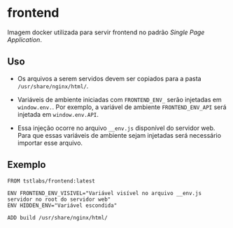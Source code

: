 # frontend

Imagem docker utilizada para servir frontend no padrão _Single Page Application_.

## Uso

- Os arquivos a serem servidos devem ser copiados para a pasta
  `/usr/share/nginx/html/`.

- Variáveis de ambiente iniciadas com `FRONTEND_ENV_` serão injetadas em
  `window.env.`. Por exemplo, a variável de ambiente `FRONTEND_ENV_API` será
  injetada em `window.env.API`.

- Essa injeção ocorre no arquivo `__env.js` disponível do servidor web. Para que
  essas variáveis de ambiente sejam injetadas será necessário importar esse
  arquivo.

## Exemplo

```
FROM tstlabs/frontend:latest

ENV FRONTEND_ENV_VISIVEL="Variável visível no arquivo __env.js servidor no root do servidor web"
ENV HIDDEN_ENV="Variável escondida"

ADD build /usr/share/nginx/html/
```

